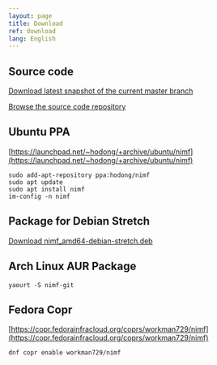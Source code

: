 ```yaml
---
layout: page
title: Download
ref: download
lang: English
---
```


## Source code

[Download latest snapshot of the current master branch](https://github.com/cogniti/nimf/archive/master.zip)

[Browse the source code repository](https://github.com/cogniti/nimf)

## Ubuntu PPA

[https://launchpad.net/~hodong/+archive/ubuntu/nimf](https://launchpad.net/~hodong/+archive/ubuntu/nimf)

```
sudo add-apt-repository ppa:hodong/nimf
sudo apt update
sudo apt install nimf
im-config -n nimf
```

## Package for Debian Stretch

[Download nimf_amd64-debian-stretch.deb](https://cogniti.github.io/nimf/download/nimf_amd64-debian-stretch.deb)

## Arch Linux AUR Package


```
yaourt -S nimf-git
```

## Fedora Copr

[https://copr.fedorainfracloud.org/coprs/workman729/nimf](https://copr.fedorainfracloud.org/coprs/workman729/nimf)

```
dnf copr enable workman729/nimf
```
